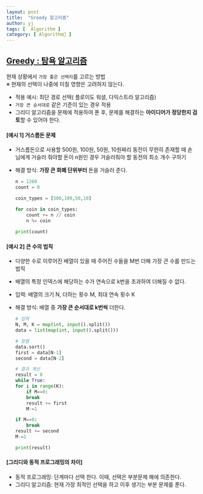 ```yaml
---
layout: post
title:  "Greedy 알고리즘"
author: yj
tags: [  Algorithm ]
category: [ Algorithm🧩 ]
---
```


## <a href="#">Greedy : 탐욕 알고리즘</a>
현재 상황에서 `가장 좋은 선택지`를 고르는 방법<br/>
※ 현재의 선택이 나중에 미칠 영향은 고려하지 않는다.
- 적용 예시: 최단 경로 선택( 플로이도 워셜, 다익스트라 알고리즘)
- `가장 큰 순서대로` 같은 기준이 있는 경우 적용
- 그리디 알고리즘을 문제에 적용하여 푼 후, 문제를 해결하는 **아이디어가 정당한지 검토**할 수 있어야 한다.

#### [예시 1] 거스름돈 문제

- 거스름돈으로 사용할 500원, 100원, 50원, 10원짜리 동전이 무한히 존재할 때 손님에게 거슬러 줘야할 돈이 n원인 경우 거슬러줘야 할 동전의 최소 개수 구하기
- 해결 방식: **가장 큰 화폐 단위부터** 돈을 거슬러 준다.

    ```python
    n = 1260 
    count = 0

    coin_types = [500,100,50,10] 

    for coin in coin_types:
        count += n // coin
        n %= coin
        
    print(count)
    ```

#### [예시 2] 큰 수의 법칙

- 다양한 수로 이루어진 배열이 있을 때 주어진 수들을 M번 더해 가장 큰 수를 만드는 법칙
- 배열의 특정 인덱스에 해당하는 수가 연속으로 k번을 초과하여 더해질 수 없다.
- 입력: 배열의 크기 N, 더하는 횟수 M, 최대 연속 횟수 K
- 해결 방식: 배열 중 **가장 큰 순서대로 k번씩** 더한다.

    ```python
    # 입력
    N, M, K = map(int, input().split())
    data = list(map(int, input().split()))

    # 정렬
    data.sort()
    first = data[N-1]
    second = data[N-2]

    # 결과 계산
    result = 0
    while True:
    for i in range(K):
        if M==0:
        break
        result += first
        M-=1

    if M==0:
        break
    result += second
    M-=1

    print(result)
    ```

#### [그리디와 동적 프로그래밍의 차이]

- 동적 프로그래밍: 단계마다 선택 한다. 이때, 선택은 부분문제 해에 의존한다.
- 그리디 알고리즘: 현재 가장 최적인 선택을 하고 이후 생기는 부분 문제를 푼다.